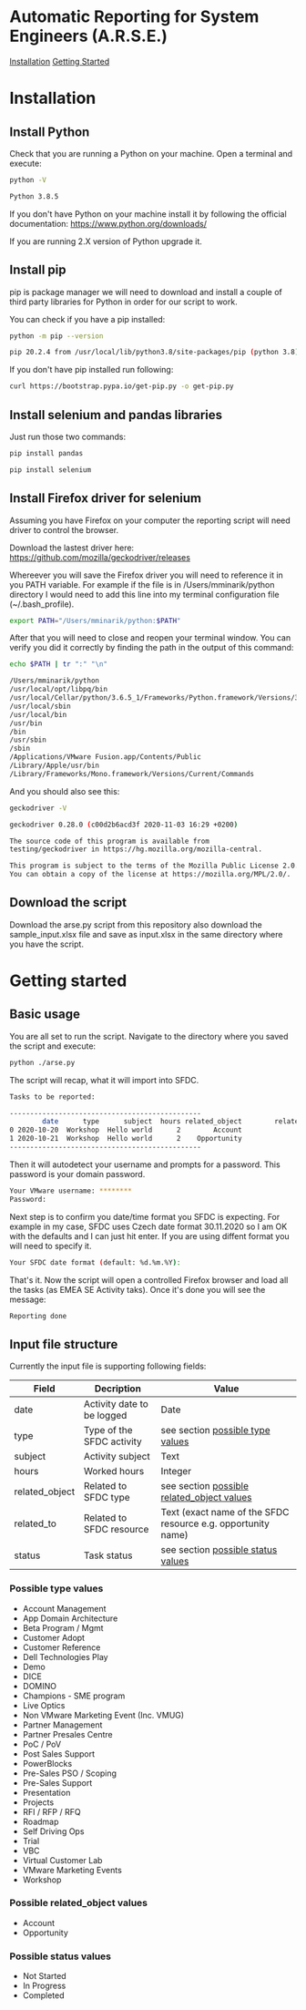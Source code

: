 # Automatic Reporting for System Engineers (A.R.S.E.)

[Installation](https://github.com/michal-minarik/arse#installation)
[Getting Started](https://github.com/michal-minarik/arse#getting-started)

# Installation

## Install Python

Check that you are running a Python on your machine. Open a terminal and execute:

```bash
python -V

Python 3.8.5
```

If you don't have Python on your machine install it by following the official documentation: https://www.python.org/downloads/

If you are running 2.X version of Python upgrade it.

## Install pip

pip is package manager we will need to download and install a couple of third party libraries for Python in order for our script to work.

You can check if you have a pip installed:

```bash
python -m pip --version

pip 20.2.4 from /usr/local/lib/python3.8/site-packages/pip (python 3.8)
``` 

If you don't have pip installed run following:

```bash 
curl https://bootstrap.pypa.io/get-pip.py -o get-pip.py
``` 

## Install selenium and pandas libraries

Just run those two commands:

```bash 
pip install pandas
``` 

```bash 
pip install selenium
``` 

## Install Firefox driver for selenium

Assuming you have Firefox on your computer the reporting script will need driver to control the browser.

Download the lastest driver here: https://github.com/mozilla/geckodriver/releases

Whereever you will save the Firefox driver you will need to reference it in you PATH variable. For example if the file is in /Users/mminarik/python directory I would need to add this line into my terminal configuration file (~/.bash_profile).

```bash
export PATH="/Users/mminarik/python:$PATH"
```

After that you will need to close and reopen your terminal window. You can verify you did it correctly by finding the path in the output of this command:

```bash
echo $PATH | tr ":" "\n"

/Users/mminarik/python
/usr/local/opt/libpq/bin
/usr/local/Cellar/python/3.6.5_1/Frameworks/Python.framework/Versions/3.6/bin
/usr/local/sbin
/usr/local/bin
/usr/bin
/bin
/usr/sbin
/sbin
/Applications/VMware Fusion.app/Contents/Public
/Library/Apple/usr/bin
/Library/Frameworks/Mono.framework/Versions/Current/Commands
```

And you should also see this:

```bash
geckodriver -V 

geckodriver 0.28.0 (c00d2b6acd3f 2020-11-03 16:29 +0200)

The source code of this program is available from
testing/geckodriver in https://hg.mozilla.org/mozilla-central.

This program is subject to the terms of the Mozilla Public License 2.0.
You can obtain a copy of the license at https://mozilla.org/MPL/2.0/.
```

## Download the script

Download the arse.py script from this repository also download the sample_input.xlsx file and save as input.xlsx in the same directory where you have the script.

# Getting started

## Basic usage

You are all set to run the script. Navigate to the directory where you saved the script and execute:

```bash
python ./arse.py
```

The script will recap, what it will import into SFDC.


```bash
Tasks to be reported:

-----------------------------------------------
        date      type      subject  hours related_object        related_to     status
0 2020-10-20  Workshop  Hello world      2        Account               ***  Completed
1 2020-10-21  Workshop  Hello world      2    Opportunity               ***  Completed
-----------------------------------------------
```

Then it will autodetect your username and prompts for a password. This password is your domain password.

```bash
Your VMware username: ********
Password: 
```

Next step is to confirm you date/time format you SFDC is expecting. For example in my case, SFDC uses Czech date format 30.11.2020 so I am OK with the defaults and I can just hit enter. If you are using diffent format you will need to specify it.

```bash
Your SFDC date format (default: %d.%m.%Y):
```

That's it. Now the script will open a controlled Firefox browser and load all the tasks (as EMEA SE Activity taks). Once it's done you will see the message:

```bash
Reporting done
```

## Input file structure

Currently the input file is supporting following fields:

| Field  | Decription | Value | 
| ------------- | ------------- | ------------- |
| date  | Activity date to be logged  | Date |
| type  | Type of the SFDC activity  | see section [possible type values](https://github.com/michal-minarik/arse#possible-type-values) |
| subject  | Activity subject  | Text |
| hours  | Worked hours  | Integer |
| related_object  | Related to SFDC type  | see section [possible related_object values](https://github.com/michal-minarik/arse#possible-related_object-values)  |
| related_to  | Related to SFDC resource  | Text (exact name of the SFDC resource e.g. opportunity name) |
| status  | Task status  | see section [possible status values](https://github.com/michal-minarik/arse#possible-status-values)  |

### Possible type values

- Account Management
- App Domain Architecture
- Beta Program / Mgmt
- Customer Adopt
- Customer Reference
- Dell Technologies Play
- Demo
- DICE
- DOMINO
- Champions - SME program
- Live Optics
- Non VMware Marketing Event (Inc. VMUG)
- Partner Management
- Partner Presales Centre
- PoC / PoV
- Post Sales Support
- PowerBlocks
- Pre-Sales PSO / Scoping
- Pre-Sales Support
- Presentation
- Projects
- RFI / RFP / RFQ
- Roadmap
- Self Driving Ops
- Trial
- VBC
- Virtual Customer Lab
- VMware Marketing Events
- Workshop

### Possible related_object values

- Account
- Opportunity

### Possible status values

- Not Started
- In Progress
- Completed
